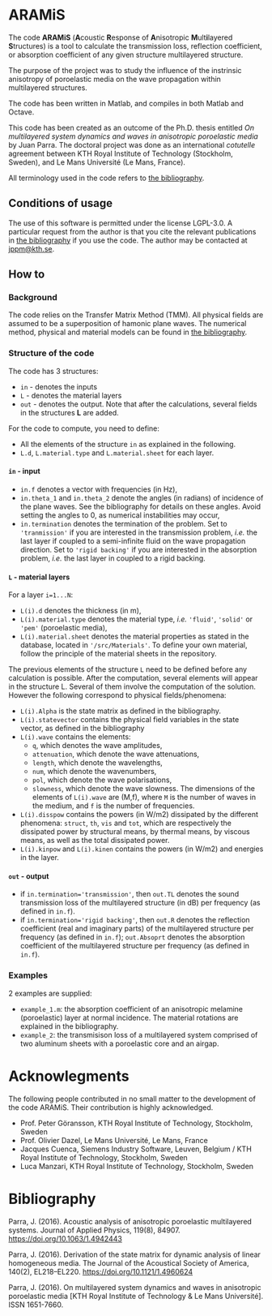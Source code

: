 # ARAMiS
The code **ARAMiS** (**A**coustic **R**esponse of **A**nisotropic **M**ult**i**layered **S**tructures) is a tool to calculate the transmission loss, reflection coefficient, or absorption coefficient of any given structure multilayered structure.

The purpose of the project was to study the influence of the instrinsic anisotropy of poroelastic media on the wave propagation within multilayered structures. 

The code has been written in Matlab, and compiles in both Matlab and Octave.

This code has been created as an outcome of the Ph.D. thesis entitled *On multilayered system dynamics and waves in anisotropic poroelastic media* by Juan Parra. The doctoral project was done as an international *cotutelle* agreement between KTH Royal Institute of Technology (Stockholm, Sweden), and Le Mans Université (Le Mans, France).

All terminology used in the code refers to [the bibliography](Bibliography).

## Conditions of usage
The use of this software is permitted under the license LGPL-3.0.
A particular request from the author is that you cite the relevant publications in [the bibliography](Bibliography) if you use the code.
The author may be contacted at [jppm@kth.se](mailto:jppm@kth.se).

## How to

### Background 
The code relies on the Transfer Matrix Method (TMM). All physical fields are assumed to be a superposition of hamonic plane waves.
The numerical method, physical and material models can be found in [the bibliography](Bibliography).

### Structure of the code
The code has 3 structures:
* `in` - denotes the inputs
* `L` - denotes the material layers
* `out` - denotes the output. Note that after the calculations, several fields in the structures **L** are added.

For the code to compute, you need to define:
* All the elements of the structure `in` as explained in the following.
* `L.d`, `L.material.type` and `L.material.sheet` for each layer. 

#### `in` - input
* `in.f` denotes a vector with frequencies (in Hz),
* `in.theta_1` and `in.theta_2` denote the angles (in radians) of incidence of the plane waves. See the bibliography for details on these angles. Avoid setting the angles to 0, as numerical instabilities may occur,
* `in.termination` denotes the termination of the problem. Set to `'tranmission'` if you are interested in the transmission problem, *i.e.* the last layer if coupled to a semi-infinite fluid on the wave propagation direction. Set to `'rigid backing'` if you are interested in the absorption problem, *i.e.* the last layer in coupled to a rigid backing.
	
#### `L` - material layers
For a layer `i=1...N`:
* `L(i).d` denotes the thickness (in m),
* `L(i).material.type` denotes the material type, *i.e.* `'fluid'`, `'solid'` or `'pem'` (poroelastic media),
* `L(i).material.sheet` denotes the material properties as stated in the database, located in `'/src/Materials'`. To define your own material, follow the principle of the material sheets in the repository.
	
The previous elements of the structure `L` need to be defined before any calculation is possible.
After the computation, several elements will appear in the structure L.  Several of them involve the computation of the solution. However the following correspond to physical fields/phenomena:

* `L(i).Alpha` is the state matrix as defined in the bibliography.
*  `L(i).statevector` contains the physical field variables in the state vector, as defined in the bibliography
*  `L(i).wave` contains the elements:
	* `q`, which denotes the wave amplitudes, 
	* `attenuation`, which denote the wave attenuations,
	* `length`, which denote the wavelengths,
	* `num`, which denote the wavenumbers,
	* `pol`, which denote the wave polarisations,
	* `slowness`, which denote the wave slowness.
	The dimensions of the elements of `L(i).wave` are (M,f), where `M` is the number of waves in the medium, and `f` is the number of frequencies.
* `L(i).disspow` contains the powers (in W/m2) dissipated by the different phenomena: `struct`, `th`, `vis` and `tot`, which are respectively the dissipated power by structural means, by thermal means, by viscous means, as well as the total dissipated power.
* `L(i).kinpow` and `L(i).kinen` contains the powers (in W/m2) and energies in the layer.

#### `out` - output

* if `in.termination='transmission'`, then `out.TL` denotes the sound transmission loss of the multilayered structure (in dB) per frequency (as defined in `in.f`).
* if `in.termination='rigid backing'`, then `out.R` denotes the reflection coefficient (real and imaginary parts) of the multilayered structure per frequency (as defined in `in.f`); `out.Absoprt` denotes the absorption coefficient of the multilayered structure per frequency (as defined in `in.f`).

### Examples
2 examples are supplied:
* `example_1.m`: the absorption coefficient of an anisotropic melamine (poroelastic) layer at normal incidence. The material rotations are explained in the bibliography.
* `example_2`: the transmisison loss of a multilayered system comprised of two aluminum sheets with a poroelastic core and an airgap.

# Acknowlegments
The following people contributed in no small matter to the development of the code ARAMiS. Their contribution is highly acknowledged.

* Prof. Peter Göransson, KTH Royal Institute of Technology, Stockholm, Sweden
* Prof. Olivier Dazel, Le Mans Université, Le Mans, France
* Jacques Cuenca, Siemens Industry Software, Leuven, Belgium / KTH Royal Institute of Technology, Stockholm, Sweden
* Luca Manzari, KTH Royal Institute of Technology, Stockholm, Sweden
	
# Bibliography
Parra, J. (2016). Acoustic analysis of anisotropic poroelastic multilayered systems. Journal of Applied Physics, 119(8), 84907. https://doi.org/10.1063/1.4942443

Parra, J. (2016). Derivation of the state matrix for dynamic analysis of linear homogeneous media. The Journal of the Acoustical Society of America, 140(2), EL218–EL220. https://doi.org/10.1121/1.4960624

Parra, J. (2016). On multilayered system dynamics and waves in anisotropic poroelastic media [KTH Royal Institute of Technology & Le Mans Université]. ISSN 1651-7660.
